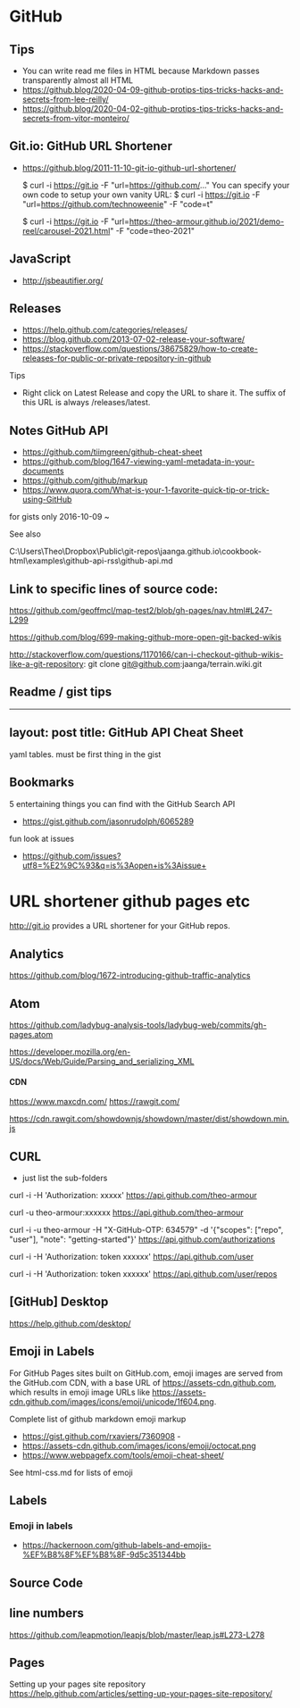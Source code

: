 # GitHub


## Tips

* You can write read me files in HTML because Markdown passes transparently almost all HTML
* https://github.blog/2020-04-09-github-protips-tips-tricks-hacks-and-secrets-from-lee-reilly/
* https://github.blog/2020-04-02-github-protips-tips-tricks-hacks-and-secrets-from-vitor-monteiro/

## Git.io: GitHub URL Shortener

* https://github.blog/2011-11-10-git-io-github-url-shortener/

	$ curl -i https://git.io -F "url=https://github.com/..."
	You can specify your own code to setup your own vanity URL:
	$ curl -i https://git.io -F "url=https://github.com/technoweenie" -F "code=t"

	$ curl -i https://git.io -F "url=https://theo-armour.github.io/2021/demo-reel/carousel-2021.html" -F "code=theo-2021"

## JavaScript

* http://jsbeautifier.org/


## Releases

* https://help.github.com/categories/releases/
* https://blog.github.com/2013-07-02-release-your-software/
* https://stackoverflow.com/questions/38675829/how-to-create-releases-for-public-or-private-repository-in-github


Tips

* Right click on Latest Release and copy the URL to share it. The suffix of this URL is always /releases/latest.

## Notes GitHub API

* https://github.com/tiimgreen/github-cheat-sheet
* https://github.com/blog/1647-viewing-yaml-metadata-in-your-documents
* https://github.com/github/markup
* https://www.quora.com/What-is-your-1-favorite-quick-tip-or-trick-using-GitHub


for gists only 2016-10-09 ~

See also

C:\Users\Theo\Dropbox\Public\git-repos\jaanga.github.io\cookbook-html\examples\github-api-rss\github-api.md


## Link to specific lines of source code:

https://github.com/geoffmcl/map-test2/blob/gh-pages/nav.html#L247-L299

https://github.com/blog/699-making-github-more-open-git-backed-wikis

http://stackoverflow.com/questions/1170166/can-i-checkout-github-wikis-like-a-git-repository:
git clone git@github.com:jaanga/terrain.wiki.git


## Readme / gist tips

---
layout: post
title: GitHub API Cheat Sheet
---

yaml tables. must be first thing in the gist


## Bookmarks

5 entertaining things you can find with the GitHub Search API
* https://gist.github.com/jasonrudolph/6065289

fun look at issues
* https://github.com/issues?utf8=%E2%9C%93&q=is%3Aopen+is%3Aissue+


# URL shortener github pages etc

http://git.io provides a URL shortener for your GitHub repos.


## Analytics

https://github.com/blog/1672-introducing-github-traffic-analytics


## Atom

https://github.com/ladybug-analysis-tools/ladybug-web/commits/gh-pages.atom

https://developer.mozilla.org/en-US/docs/Web/Guide/Parsing_and_serializing_XML


#### CDN

https://www.maxcdn.com/
https://rawgit.com/


https://cdn.rawgit.com/showdownjs/showdown/master/dist/showdown.min.js


<script src=http://cdnjs.cloudflare.com/ajax/libs/three.js/r66/three.min.js ></script>

<script src="https://raw.github.com/mrdoob/three.js/r59/build/three.min.js"></script>




## CURL


* just list the sub-folders

curl -i -H 'Authorization: xxxxx' https://api.github.com/theo-armour

curl -u theo-armour:xxxxxx https://api.github.com/theo-armour

curl -i -u theo-armour -H "X-GitHub-OTP: 634579" -d '{"scopes": ["repo", "user"], "note": "getting-started"}' https://api.github.com/authorizations

curl -i -H 'Authorization: token xxxxxx' https://api.github.com/user

curl -i -H 'Authorization: token xxxxxx' https://api.github.com/user/repos



## [GitHub] Desktop

https://help.github.com/desktop/


## Emoji in Labels

For GitHub Pages sites built on GitHub.com, emoji images are served from the GitHub.com CDN, with a base URL of https://assets-cdn.github.com, which results in emoji image URLs like https://assets-cdn.github.com/images/icons/emoji/unicode/1f604.png.



Complete list of github markdown emoji markup
* https://gist.github.com/rxaviers/7360908 -
* https://assets-cdn.github.com/images/icons/emoji/octocat.png
* https://www.webpagefx.com/tools/emoji-cheat-sheet/

See html-css.md for lists of emoji


## Labels

### Emoji in labels

* https://hackernoon.com/github-labels-and-emojis-%EF%B8%8F%EF%B8%8F-9d5c351344bb



## Source Code

## line numbers
https://github.com/leapmotion/leapjs/blob/master/leap.js#L273-L278


## Pages

Setting up your pages site repository
https://help.github.com/articles/setting-up-your-pages-site-repository/

